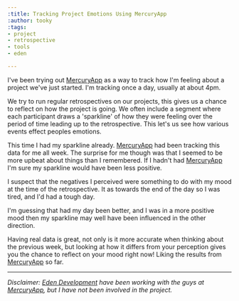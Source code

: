 ```yaml
---
:title: Tracking Project Emotions Using MercuryApp
:author: tooky
:tags:
- project
- retrospective
- tools
- eden

---
```

I've been trying out [MercuryApp](http://mercuryapp.com) as a way to track how I'm feeling about a project we've just started. I'm tracking once a day, usually at about 4pm.

We try to run regular retrospectives on our projects, this gives us a chance to reflect on how the project is going. We often include a segment where each participant draws a 'sparkline' of how they were feeling over the period of time leading up to the retrospective. This let's us see how various events effect peoples emotions.

This time I had my sparkline already. [MercuryApp](http://mercuryapp.com) had been tracking this data for me all week. The surprise for me though was that I seemed to be more upbeat about things than I remembered. If I hadn't had [MercuryApp](http://mercuryapp.com) I'm sure my sparkline would have been less positive.

I suspect that the negatives I perceived were something to do with my mood at the time of the retrospective. It as towards the end of the day so I was tired, and I'd had a tough day.

I'm guessing that had my day been better, and I was in a more positive mood then my sparkline may well have been influenced in the other direction.

Having real data is great, not only is it more accurate when thinking about the previous week, but looking at how it differs from your perception gives you the chance to reflect on your mood right now! Liking the results from [MercuryApp](http://mercuryapp.com) so far.

- - -
*Disclaimer: [Eden Development](http://edendevelopment.co.uk) have been working with the guys at [MercuryApp](http://mercuryapp.com), but I have not been involved in the project.*
